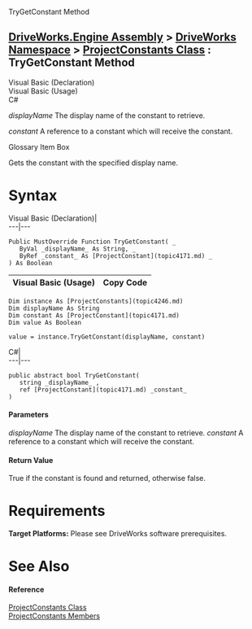 TryGetConstant Method   
  
[DriveWorks.Engine Assembly](topic2156.md) > [DriveWorks Namespace](topic2159.md) > [ProjectConstants Class](topic4246.md) : TryGetConstant Method  
---  
  
Visual Basic (Declaration)    
Visual Basic (Usage)    
C# 

_displayName_
    The display name of the constant to retrieve.

_constant_
    A reference to a constant which will receive the constant.

Glossary Item Box

Gets the constant with the specified display name. 

# Syntax

Visual Basic (Declaration)|   
---|---  
      
    
    Public MustOverride Function TryGetConstant( _
       ByVal _displayName_ As String, _
       ByRef _constant_ As [ProjectConstant](topic4171.md) _
    ) As Boolean  
  
Visual Basic (Usage)| Copy Code  
---|---  
      
    
    Dim instance As [ProjectConstants](topic4246.md)
    Dim displayName As String
    Dim constant As [ProjectConstant](topic4171.md)
    Dim value As Boolean
     
    value = instance.TryGetConstant(displayName, constant)  
  
C#|   
---|---  
      
    
    public abstract bool TryGetConstant( 
       string _displayName_ ,
       ref [ProjectConstant](topic4171.md) _constant_
    )  
  
#### Parameters

 _displayName_
    The display name of the constant to retrieve.
_constant_
    A reference to a constant which will receive the constant.

#### Return Value

True if the constant is found and returned, otherwise false.

# Requirements

**Target Platforms:** Please see DriveWorks software prerequisites.

# See Also

#### Reference

[ProjectConstants Class](topic4246.md)   
[ProjectConstants Members](topic4247.md)


